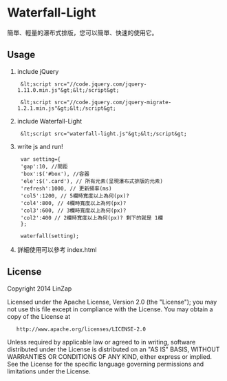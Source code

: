 Waterfall-Light
===============

簡單、輕量的瀑布式排版，您可以簡單、快速的使用它。

## Usage

1. include jQuery 

        &lt;script src="//code.jquery.com/jquery-1.11.0.min.js"&gt;&lt;/script&gt;
    
        &lt;script src="//code.jquery.com/jquery-migrate-1.2.1.min.js"&gt;&lt;/script&gt;

2. include Waterfall-Light

        &lt;script src="waterfall-light.js"&gt;&lt;/script&gt;

3. write js and run!

        var setting={
        'gap':10, //間距
        'box':$('#box'), //容器
        'ele':$('.card'), // 所有元素(呈現瀑布式排版的元素)
        'refresh':1000, // 更新頻率(ms)
        'col5':1200, // 5欄時寬度以上為何(px)?
        'col4':800, // 4欄時寬度以上為何(px)?
        'col3':600, // 3欄時寬度以上為何(px)?
        'col2':400 // 2欄時寬度以上為何(px)? 剩下的就是 1欄
        };
        
        waterfall(setting);

4. 詳細使用可以參考 index.html 

## License

   Copyright 2014 LinZap

   Licensed under the Apache License, Version 2.0 (the "License");
   you may not use this file except in compliance with the License.
   You may obtain a copy of the License at

       http://www.apache.org/licenses/LICENSE-2.0

   Unless required by applicable law or agreed to in writing, software
   distributed under the License is distributed on an "AS IS" BASIS,
   WITHOUT WARRANTIES OR CONDITIONS OF ANY KIND, either express or implied.
   See the License for the specific language governing permissions and
   limitations under the License.
